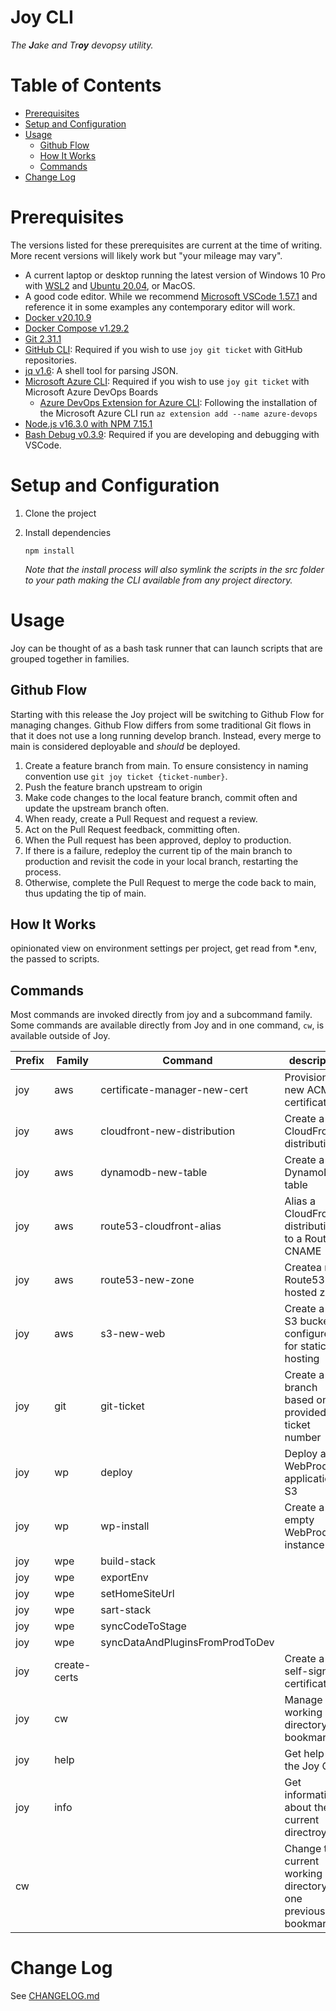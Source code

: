# Joy CLI <!-- omit in toc -->

_The **J**ake and Tr**oy** devopsy utility._

# Table of Contents <!-- omit in toc -->

- [Prerequisites](#prerequisites)
- [Setup and Configuration](#setup-and-configuration)
- [Usage](#usage)
  - [Github Flow](#github-flow)
  - [How It Works](#how-it-works)
  - [Commands](#commands)
- [Change Log](#change-log)

# Prerequisites

The versions listed for these prerequisites are current at the time of writing. More recent versions will likely work but "your mileage may vary".

- A current laptop or desktop running the latest version of Windows 10 Pro with [WSL2](https://www.omgubuntu.co.uk/how-to-install-wsl2-on-windows-10) and [Ubuntu 20.04](https://www.microsoft.com/en-gb/p/ubuntu-2004-lts/9n6svws3rx71), or MacOS.
- A good code editor. While we recommend [Microsoft VSCode 1.57.1](https://code.visualstudio.com/download) and reference it in some examples any contemporary editor will work.
- [Docker v20.10.9](https://docs.docker.com/get-docker/)
- [Docker Compose v1.29.2](https://docs.docker.com/compose/install/)
- [Git 2.31.1](https://git-scm.com/downloads)
- [GitHub CLI](https://github.com/cli/cli): Required if you wish to use `joy git ticket` with GitHub repositories.
- [jq v1.6](https://stedolan.github.io/jq/): A shell tool for parsing JSON.
- [Microsoft Azure CLI](https://docs.microsoft.com/en-us/cli/azure/install-azure-cli): Required if you wish to use `joy git ticket` with Microsoft Azure DevOps Boards
  - [Azure DevOps Extension for Azure CLI](https://github.com/Azure/azure-devops-cli-extension): Following the installation of the Microsoft Azure CLI run `az extension add --name azure-devops`
- [Node.js v16.3.0 with NPM 7.15.1](https://nodejs.org/en/download/)
- [Bash Debug v0.3.9](https://marketplace.visualstudio.com/items?itemName=rogalmic.bash-debug): Required if you are developing and debugging with VSCode.

# Setup and Configuration

1. Clone the project
2. Install dependencies

    `npm install`

    _Note that the install process will also symlink the scripts in the src folder to your path making the CLI available from any project directory._

# Usage

Joy can be thought of as a bash task runner that can launch scripts that are grouped together in families.

## Github Flow

Starting with this release the Joy project will be switching to Github Flow for managing changes. Github Flow differs from some traditional Git flows in that it does not use a long running develop branch. Instead, every merge to main is considered deployable and *should* be deployed.

1. Create a feature branch from main. To ensure consistency in naming convention use `git joy ticket {ticket-number}`.
2. Push the feature branch upstream to origin
3. Make code changes to the local feature branch, commit often and update the upstream branch often.
4. When ready, create a Pull Request and request a review.
5. Act on the Pull Request feedback, committing often.
6. When the Pull request has been approved, deploy to production.
7. If there is a failure, redeploy the current tip of the main branch to production and revisit the code in your local branch, restarting the process.
8. Otherwise, complete the Pull Request to merge the code back to main, thus updating the tip of main.

## How It Works

opinionated view on environment settings per project, get read from *.env, the passed to scripts.

## Commands

Most commands are invoked directly from joy and a subcommand family. Some commands are available directly from Joy and in one command, `cw`, is available outside of Joy.

| Prefix | Family       | Command                         | description                                                       |
| ------ | ------------ | ------------------------------- | ----------------------------------------------------------------- |
| joy    | aws          | certificate-manager-new-cert    | Provision new ACM certificates                                    |
| joy    | aws          | cloudfront-new-distribution     | Create a new CloudFront distribution                              |
| joy    | aws          | dynamodb-new-table              | Create a new DynamoDB table                                       |
| joy    | aws          | route53-cloudfront-alias        | Alias a CloudFront distribution to a Route53 CNAME                |
| joy    | aws          | route53-new-zone                | Createa  new Route53 hosted zone                                  |
| joy    | aws          | s3-new-web                      | Create a new S3 bucket configured for static web hosting          |
| joy    | git          | git-ticket                      | Create a new branch based on the provided ticket number           |
| joy    | wp           | deploy                          | Deploy a WebProducer application to S3                            |
| joy    | wp           | wp-install                      | Create a new empty WebProducer instance                           |
| joy    | wpe          | build-stack                     |                                                                   |
| joy    | wpe          | exportEnv                       |                                                                   |
| joy    | wpe          | setHomeSiteUrl                  |                                                                   |
| joy    | wpe          | sart-stack                      |                                                                   |
| joy    | wpe          | syncCodeToStage                 |                                                                   |
| joy    | wpe          | syncDataAndPluginsFromProdToDev |                                                                   |
| joy    | create-certs |                                 | Create a new self-signed certificate                              |
| joy    | cw           |                                 | Manage working directory bookmarks                                |
| joy    | help         |                                 | Get help for the Joy CLI                                          |
| joy    | info         |                                 | Get information about the current directroy                       |
| cw     |              |                                 | Change the current working directory to one previously bookmarked |

# Change Log

See [CHANGELOG.md](CHANGELOG.md)
